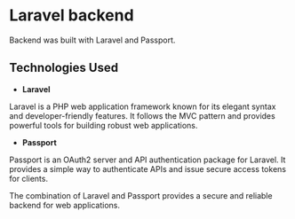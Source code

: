 # Laravel backend

Backend was built with Laravel and Passport.

## Technologies Used

- **Laravel**

Laravel is a PHP web application framework known for its elegant syntax and developer-friendly features. It follows the MVC pattern and provides powerful tools for building robust web applications.

- **Passport**

Passport is an OAuth2 server and API authentication package for Laravel. It provides a simple way to authenticate APIs and issue secure access tokens for clients.

The combination of Laravel and Passport provides a secure and reliable backend for web applications.
